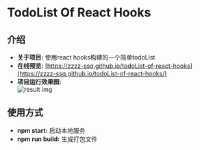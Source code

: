 

# TodoList Of React Hooks

## 介绍
* **关于项目:** 使用react hooks构建的一个简单todoList <br>
* **在线预览:** [https://zzzz-ssq.github.io/todoList-of-react-hooks](https://zzzz-ssq.github.io/todoList-of-react-hooks/)
* **项目运行效果图:** <br>
![result img](https://github.com/zzZZ-ssq/todoList-of-react-hooks/blob/master/git_img/live.png)




## 使用方式
* **npm start:** 启动本地服务
* **npm run build:** 生成打包文件

